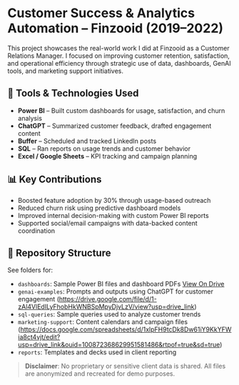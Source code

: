 # Customer Success & Analytics Automation – Finzooid (2019–2022)

This project showcases the real-world work I did at Finzooid as a Customer Relations Manager. I focused on improving customer retention, satisfaction, and operational efficiency through strategic use of data, dashboards, GenAI tools, and marketing support initiatives.

## 🧰 Tools & Technologies Used
- **Power BI** – Built custom dashboards for usage, satisfaction, and churn analysis 
- **ChatGPT** – Summarized customer feedback, drafted engagement content 
- **Buffer** – Scheduled and tracked LinkedIn posts
- **SQL** – Ran reports on usage trends and customer behavior
- **Excel / Google Sheets** – KPI tracking and campaign planning

## 📊 Key Contributions
- Boosted feature adoption by 30% through usage-based outreach
- Reduced churn risk using predictive dashboard models
- Improved internal decision-making with custom Power BI reports
- Supported social/email campaigns with data-backed content coordination

## 📂 Repository Structure
See folders for:
- `dashboards`: Sample Power BI files and dashboard PDFs [View On Drive](https://drive.google.com/file/d/12vfqBLqAT8TOF2yQUttM_67uWIOHQN3r/view?usp=drive_link)
- `genai-examples`: Prompts and outputs using ChatGPT for customer engagement (https://drive.google.com/file/d/1-zAl4VlEdILyFhobHkWNBSpMpyDjvLzV/view?usp=drive_link)
- `sql-queries`: Sample queries used to analyze customer trends
- `marketing-support`: Content calendars and campaign files (https://docs.google.com/spreadsheets/d/1xlpFH9tcDk8Dw61iY9KkYFWia8ct4vjt/edit?usp=drive_link&ouid=100872368629951581486&rtpof=true&sd=true)
- `reports`: Templates and decks used in client reporting 

> **Disclaimer**: No proprietary or sensitive client data is shared. All files are anonymized and recreated for demo purposes.
